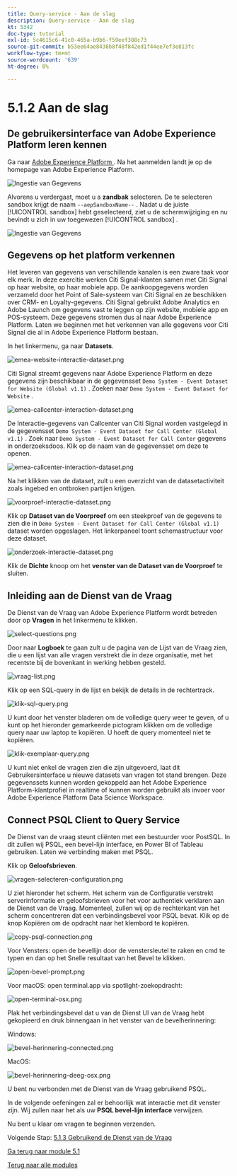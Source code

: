 ```yaml
---
title: Query-service - Aan de slag
description: Query-service - Aan de slag
kt: 5342
doc-type: tutorial
exl-id: 5c4615c6-41c0-465a-b9b6-f59eef388c73
source-git-commit: b53ee64ae8438b8f48f842ed1f44ee7ef3e813fc
workflow-type: tm+mt
source-wordcount: '639'
ht-degree: 0%

---
```


# 5.1.2 Aan de slag

## De gebruikersinterface van Adobe Experience Platform leren kennen

Ga naar [ Adobe Experience Platform ](https://experience.adobe.com/platform). Na het aanmelden landt je op de homepage van Adobe Experience Platform.

![ Ingestie van Gegevens ](./../../../modules/datacollection/module1.2/images/home.png)

Alvorens u verdergaat, moet u a **zandbak** selecteren. De te selecteren sandbox krijgt de naam ``--aepSandboxName--`` . Nadat u de juiste [!UICONTROL sandbox] hebt geselecteerd, ziet u de schermwijziging en nu bevindt u zich in uw toegewezen [!UICONTROL sandbox] .

![ Ingestie van Gegevens ](./../../../modules/datacollection/module1.2/images/sb1.png)


## Gegevens op het platform verkennen

Het leveren van gegevens van verschillende kanalen is een zware taak voor elk merk. In deze exercitie werken Citi Signal-klanten samen met Citi Signal op haar website, op haar mobiele app. De aankoopgegevens worden verzameld door het Point of Sale-systeem van Citi Signal en ze beschikken over CRM- en Loyalty-gegevens. Citi Signal gebruikt Adobe Analytics en Adobe Launch om gegevens vast te leggen op zijn website, mobiele app en POS-systeem. Deze gegevens stromen dus al naar Adobe Experience Platform. Laten we beginnen met het verkennen van alle gegevens voor Citi Signal die al in Adobe Experience Platform bestaan.

In het linkermenu, ga naar **Datasets**.

![ emea-website-interactie-dataset.png ](./images/emea-website-interaction-dataset.png)

Citi Signal streamt gegevens naar Adobe Experience Platform en deze gegevens zijn beschikbaar in de gegevensset `Demo System - Event Dataset for Website (Global v1.1)` . Zoeken naar `Demo System - Event Dataset for Website` .

![ emea-callcenter-interaction-dataset.png ](./images/emea-website-interaction-dataset1.png)

De Interactie-gegevens van Callcenter van Citi Signal worden vastgelegd in de gegevensset `Demo System - Event Dataset for Call Center (Global v1.1)` . Zoek naar `Demo System - Event Dataset for Call Center` gegevens in onderzoeksdoos. Klik op de naam van de gegevensset om deze te openen.

![ emea-callcenter-interaction-dataset.png ](./images/emea-callcenter-interaction-dataset.png)

Na het klikken van de dataset, zult u een overzicht van de datasetactiviteit zoals ingebed en ontbroken partijen krijgen.

![ voorproef-interactie-dataset.png ](./images/preview-interaction-dataset.png)

Klik op **Dataset van de Voorproef** om een steekproef van de gegevens te zien die in `Demo System - Event Dataset for Call Center (Global v1.1)` dataset worden opgeslagen. Het linkerpaneel toont schemastructuur voor deze dataset.

![ onderzoek-interactie-dataset.png ](./images/explore-interaction-dataset.png)

Klik de **Dichte** knoop om het **venster van de Dataset van de Voorproef** te sluiten.

## Inleiding aan de Dienst van de Vraag

De Dienst van de Vraag van Adobe Experience Platform wordt betreden door op **Vragen** in het linkermenu te klikken.

![ select-questions.png ](./images/select-queries.png)

Door naar **Logboek** te gaan zult u de pagina van de Lijst van de Vraag zien, die u een lijst van alle vragen verstrekt die in deze organisatie, met het recentste bij de bovenkant in werking hebben gesteld.

![ vraag-list.png ](./images/query-list.png)

Klik op een SQL-query in de lijst en bekijk de details in de rechtertrack.

![ klik-sql-query.png ](./images/click-sql-query.png)

U kunt door het venster bladeren om de volledige query weer te geven, of u kunt op het hieronder gemarkeerde pictogram klikken om de volledige query naar uw laptop te kopiëren. U hoeft de query momenteel niet te kopiëren.

![ klik-exemplaar-query.png ](./images/click-copy-query.png)

U kunt niet enkel de vragen zien die zijn uitgevoerd, laat dit Gebruikersinterface u nieuwe datasets van vragen tot stand brengen. Deze gegevenssets kunnen worden gekoppeld aan het Adobe Experience Platform-klantprofiel in realtime of kunnen worden gebruikt als invoer voor Adobe Experience Platform Data Science Workspace.

## Connect PSQL Client to Query Service

De Dienst van de vraag steunt cliënten met een bestuurder voor PostSQL. In dit zullen wij PSQL, een bevel-lijn interface, en Power BI of Tableau gebruiken. Laten we verbinding maken met PSQL.

Klik op **Geloofsbrieven**.

![ vragen-selecteren-configuration.png ](./images/queries-select-configuration.png)

U ziet hieronder het scherm. Het scherm van de Configuratie verstrekt serverinformatie en geloofsbrieven voor het voor authentiek verklaren aan de Dienst van de Vraag. Momenteel, zullen wij op de rechterkant van het scherm concentreren dat een verbindingsbevel voor PSQL bevat. Klik op de knop Kopiëren om de opdracht naar het klembord te kopiëren.

![ copy-psql-connection.png ](./images/copy-psql-connection.png)

Voor Vensters: open de bevellijn door de venstersleutel te raken en cmd te typen en dan op het Snelle resultaat van het Bevel te klikken.

![ open-bevel-prompt.png ](./images/open-command-prompt.png)

Voor macOS: open terminal.app via spotlight-zoekopdracht:

![ open-terminal-osx.png ](./images/open-terminal-osx.png)

Plak het verbindingsbevel dat u van de Dienst UI van de Vraag hebt gekopieerd en druk binnengaan in het venster van de bevelherinnering:

Windows:

![ bevel-herinnering-connected.png ](./images/command-prompt-connected.png)

MacOS:

![ bevel-herinnering-deeg-osx.png ](./images/command-prompt-paste-osx.png)

U bent nu verbonden met de Dienst van de Vraag gebruikend PSQL.

In de volgende oefeningen zal er behoorlijk wat interactie met dit venster zijn. Wij zullen naar het als uw **PSQL bevel-lijn interface** verwijzen.

Nu bent u klaar om vragen te beginnen verzenden.

Volgende Stap: [ 5.1.3 Gebruikend de Dienst van de Vraag ](./ex3.md)

[Ga terug naar module 5.1](./query-service.md)

[Terug naar alle modules](../../../overview.md)
